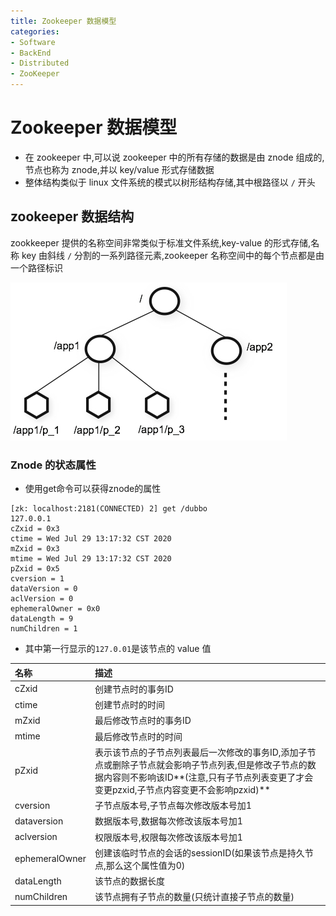 ```yaml
---
title: Zookeeper 数据模型
categories:
- Software
- BackEnd
- Distributed
- ZooKeeper
---
```

# Zookeeper 数据模型

- 在 zookeeper 中,可以说 zookeeper 中的所有存储的数据是由 znode 组成的,节点也称为 znode,并以 key/value 形式存储数据
- 整体结构类似于 linux 文件系统的模式以树形结构存储,其中根路径以 `/` 开头

## zookeeper 数据结构

zookkeeper 提供的名称空间非常类似于标准文件系统,key-value 的形式存储,名称 key 由斜线 `/` 分割的一系列路径元素,zookeeper 名称空间中的每个节点都是由一个路径标识

![](https://raw.githubusercontent.com/LuShan123888/Files/main/Pictures/2021-06-14-zknamespace.jpg)

### Znode 的状态属性

- 使用get命令可以获得znode的属性

```
[zk: localhost:2181(CONNECTED) 2] get /dubbo
127.0.0.1
cZxid = 0x3
ctime = Wed Jul 29 13:17:32 CST 2020
mZxid = 0x3
mtime = Wed Jul 29 13:17:32 CST 2020
pZxid = 0x5
cversion = 1
dataVersion = 0
aclVersion = 0
ephemeralOwner = 0x0
dataLength = 9
numChildren = 1
```

- 其中第一行显示的`127.0.01`是该节点的 value 值

| 名称           | 描述                                                         |
| :------------- | :----------------------------------------------------------- |
| cZxid          | 创建节点时的事务ID                                           |
| ctime          | 创建节点时的时间                                             |
| mZxid          | 最后修改节点时的事务ID                                       |
| mtime          | 最后修改节点时的时间                                         |
| pZxid          | 表示该节点的子节点列表最后一次修改的事务ID,添加子节点或删除子节点就会影响子节点列表,但是修改子节点的数据内容则不影响该ID**(注意,只有子节点列表变更了才会变更pzxid,子节点内容变更不会影响pzxid)** |
| cversion       | 子节点版本号,子节点每次修改版本号加1                        |
| dataversion    | 数据版本号,数据每次修改该版本号加1                          |
| aclversion     | 权限版本号,权限每次修改该版本号加1                          |
| ephemeralOwner | 创建该临时节点的会话的sessionID(如果该节点是持久节点,那么这个属性值为0) |
| dataLength     | 该节点的数据长度                                             |
| numChildren    | 该节点拥有子节点的数量(只统计直接子节点的数量)|
